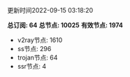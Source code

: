更新时间2022-09-15 03:18:20

**总订阅: 64**
**总节点: 10025**
**有效节点: 1974**
- v2ray节点: 1610
- ss节点: 296
- trojan节点: 64
- ssr节点: 4
